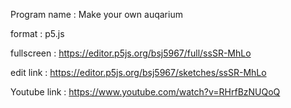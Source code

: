 Program name : Make your own auqarium

format  : p5.js

fullscreen : https://editor.p5js.org/bsj5967/full/ssSR-MhLo

edit link : https://editor.p5js.org/bsj5967/sketches/ssSR-MhLo

Youtube link : https://www.youtube.com/watch?v=RHrfBzNUQoQ
